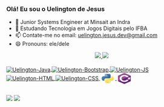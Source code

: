 ### Olá! Eu sou o Uelington de Jesus



- 🔭 Junior Systems Engineer at Minsait an Indra
- 🌱 Estudando Tecnologia em Jogos Digitais pelo IFBA
- 📫 Contate-me no email: uelington.jesus.dev@gmail.com
- 😄 Pronouns: ele/dele

<div align="center">
  <a href="https://github.com/UelingtonJesus">
  <img height="180em" src="https://github-readme-stats.vercel.app/api?username=UelingtonJesus&show_icons=true&theme=dark&include_all_commits=true&count_private=true"/>
  <img height="180em" src="https://github-readme-stats.vercel.app/api/top-langs/?username=UelingtonJesus&layout=compact&langs_count=7&theme=dark"/>
</div>
<div style="display: inline_block"><br>
  <img align="center" alt="Uelington-Java" height="30" width="40" src="https://cdn.jsdelivr.net/gh/devicons/devicon/icons/java/java-original.svg">
  <img align="center" alt="Uelington-Bootstrap" height="30" width="40" src="https://cdn.jsdelivr.net/gh/devicons/devicon/icons/bootstrap/bootstrap-plain-wordmark.svg">
  <img align="center" alt="Uelington-JS" height="30" width="40" src="https://cdn.jsdelivr.net/gh/devicons/devicon/icons/javascript/javascript-original.svg">
  <img align="center" alt="Uelington-HTML" height="30" width="40" src="https://cdn.jsdelivr.net/gh/devicons/devicon/icons/html5/html5-original.svg">
  <img align="center" alt="Uelington-CSS" height="30" width="40" src="https://cdn.jsdelivr.net/gh/devicons/devicon/icons/css3/css3-original.svg">
  <img align="center" alt="Uelington-Python" height="30" width="40" src="https://raw.githubusercontent.com/devicons/devicon/master/icons/python/python-original.svg">
  <img align="center" alt="Uelington-Csharp" height="30" width="40" src="https://raw.githubusercontent.com/devicons/devicon/master/icons/csharp/csharp-original.svg">
 
</div>
  
  ##
  
<div> 

  <a href = "mailto:contatouelingtondejesuss.uj@gmail.com"><img src="https://img.shields.io/badge/-Gmail-%23333?style=for-the-badge&logo=gmail&logoColor=white" target="_blank"></a>
  <a href="https://www.linkedin.com/in/uelington-de-jesus-6a2784198/" target="_blank"><img src="https://img.shields.io/badge/-LinkedIn-%230077B5?style=for-the-badge&logo=linkedin&logoColor=white" target="_blank"></a> 
 
  
 
</div>
